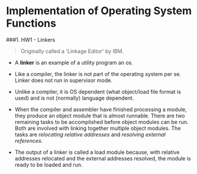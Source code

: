 # Implementation of Operating System Functions

###1. HW1 - Linkers
> Originally called a 'Linkage Editor' by IBM.

- A **linker** is an example of a utility program an os. 
- Like a compiler, the linker is not part of the operating system per se. Linker does not run in supervisor mode. 
- Unlike a compiler, it is OS dependent (what object/load file format is used) and is not (normally) language dependent.

- When the compiler and assembler have finished processing a module, they produce an object module that is almost runnable. There are two remaining tasks to be accomplished before object modules can be run. Both are involved with linking together multiple object modules. The tasks are *relocating relative addresses* and *resolving external references*.
- The output of a linker is called a load module because, with relative addresses relocated and the external addresses resolved, the module is ready to be loaded and run.

